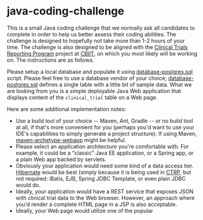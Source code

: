 # java-coding-challenge

This is a small Java coding challenge that we normally ask all candidates to complete in order to help us better assess their coding abilities. The challenge is designed to hopefully not take more than 1-2 hours of your time. The challenge is also designed to be aligned with the [Clinical Trials Reporting Program](https://www.cancer.gov/about-nci/organization/ccct/ctrp) project at [CBIIT](https://github.com/CBIIT), on which you most likely will be working on. The instructions are as follows.

Please setup a local database and populate it using [database-postgres.sql](database-postgres.sql) script. Please feel free to use a database vendor of your choice; [database-postgres.sql](database-postgres.sql) defines a single table with a little bit of sample data. What we are looking from you is a simple deployable Java Web application that displays content of the `clinical_trial` table on a Web page.

Here are some additional implementation notes:
* Use a build tool of your choice -- Maven, Ant, Gradle -- or no build tool at all, if that's more convenient for you (perhaps you'd want to use your IDE's capabilities to simply generate a project structure). If using Maven, [maven-archetype-webapp](https://maven.apache.org/plugins-archives/maven-archetype-plugin-1.0-alpha-7/examples/webapp.html) might be helpful.
* Please select an application architecture you're comfortable with. For example, it could be a "classic" Java EE application, or a Spring app, or a plain Web app backed by servlets. 
* Obviously your application would need some kind of a data access tier. [Hibernate](http://hibernate.org/) would be best (simply because it is being used in [CTRP](https://www.cancer.gov/about-nci/organization/ccct/ctrp), but not required: iBatis, EJB, Spring JDBC Template, or even plain JDBC would do.
* Ideally, your application would have a REST service that exposes JSON with clinical trial data to the Web browser. However, an approach where you'd render a complete HTML page in a JSP is also acceptable.
* Ideally, your Web page would utilize one of the popular 


